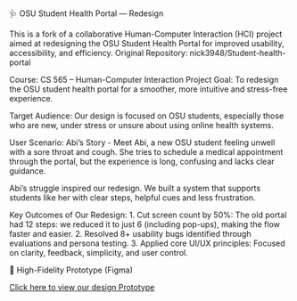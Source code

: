 🩺 OSU Student Health Portal — Redesign

This is a fork of a collaborative Human-Computer Interaction (HCI) project aimed at redesigning the OSU Student Health Portal for improved usability, accessibility, and efficiency.
Original Repository: nick3948/Student-health-portal

Course: CS 565 – Human-Computer Interaction
Project Goal: To redesign the OSU student health portal for a smoother, more intuitive and stress-free experience.

Target Audience:
Our design is focused on OSU students, especially those who are new, under stress or unsure about using online health systems.

User Scenario: Abi’s Story -
Meet Abi, a new OSU student feeling unwell with a sore throat and cough. She tries to schedule a medical appointment through the portal, but the experience is long, confusing and lacks clear guidance.

Abi’s struggle inspired our redesign. We built a system that supports students like her with clear steps, helpful cues and less frustration.


Key Outcomes of Our Redesign:
	1. Cut screen count by 50%: The old portal had 12 steps: we reduced it to just 6 (including pop-ups), making the flow faster and easier.
	2. Resolved 8+ usability bugs identified through evaluations and persona testing.
	3. Applied core UI/UX principles: Focused on clarity, feedback, simplicity, and user control.


🔗 High-Fidelity Prototype (Figma)

[Click here to view our design Prototype](https://tinyurl.com/OSUStudentHealthPortalRedesign)
	
